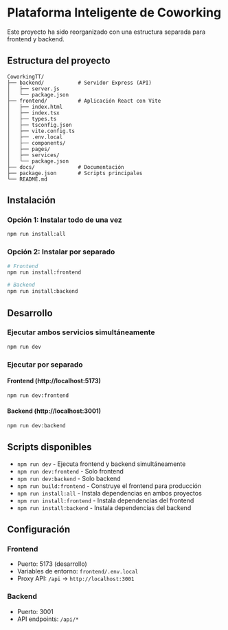 # Plataforma Inteligente de Coworking

Este proyecto ha sido reorganizado con una estructura separada para frontend y backend.

## Estructura del proyecto

```
CoworkingTT/
├── backend/           # Servidor Express (API)
│   ├── server.js
│   └── package.json
├── frontend/          # Aplicación React con Vite
│   ├── index.html
│   ├── index.tsx
│   ├── types.ts
│   ├── tsconfig.json
│   ├── vite.config.ts
│   ├── .env.local
│   ├── components/
│   ├── pages/
│   ├── services/
│   └── package.json
├── docs/              # Documentación
├── package.json       # Scripts principales
└── README.md
```

## Instalación

### Opción 1: Instalar todo de una vez
```bash
npm run install:all
```

### Opción 2: Instalar por separado
```bash
# Frontend
npm run install:frontend

# Backend
npm run install:backend
```

## Desarrollo

### Ejecutar ambos servicios simultáneamente
```bash
npm run dev
```

### Ejecutar por separado

#### Frontend (http://localhost:5173)
```bash
npm run dev:frontend
```

#### Backend (http://localhost:3001)
```bash
npm run dev:backend
```

## Scripts disponibles

- `npm run dev` - Ejecuta frontend y backend simultáneamente
- `npm run dev:frontend` - Solo frontend
- `npm run dev:backend` - Solo backend
- `npm run build:frontend` - Construye el frontend para producción
- `npm run install:all` - Instala dependencias en ambos proyectos
- `npm run install:frontend` - Instala dependencias del frontend
- `npm run install:backend` - Instala dependencias del backend

## Configuración

### Frontend
- Puerto: 5173 (desarrollo)
- Variables de entorno: `frontend/.env.local`
- Proxy API: `/api` → `http://localhost:3001`

### Backend
- Puerto: 3001
- API endpoints: `/api/*`
